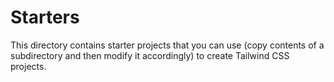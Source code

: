 # Starters

This directory contains starter projects that you can use (copy contents of a subdirectory and then modify it accordingly) to create Tailwind CSS projects.
